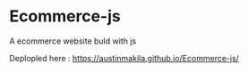 # Ecommerce-js
A ecommerce website buld with js

Deplopled here : https://austinmakila.github.io/Ecommerce-js/
